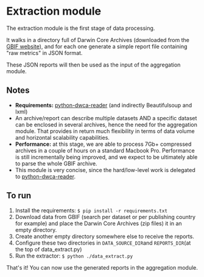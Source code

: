 # Extraction module

The extraction module is the first stage of data processing.

It walks in a directory full of Darwin Core Archives (downloaded from the [GBIF website](http://www.gbif.org)), and for each one generate a simple report file containing "raw metrics" in JSON format.

These JSON reports will then be used as the input of the aggregation module.

## Notes

- **Requirements:** [python-dwca-reader](http://python-dwca-reader.readthedocs.org/) (and indirectly Beautifulsoup and lxml)
- An archive/report can describe multiple datasets AND a specific dataset can be enclosed in several archives, hence the need for the aggregation module. That provides in return much flexibility in terms of data volume and horizontal scalability capabilities.
- **Performance:** at this stage, we are able to process 7Gb+ compressed archives in a couple of hours on a standard Macbook Pro. Performance is still incrementally being improved, and we expect to be ultimately able to parse the whole GBIF archive.
- This module is very concise, since the hard/low-level work is delegated to [python-dwca-reader](http://python-dwca-reader.readthedocs.org/).

## To run
1. Install the requirements: ```$ pip install -r requirements.txt```
2. Download data from GBIF (search per dataset or per publishing country for example) and place the Darwin Core Archives (zip files) it in an empty directory.
3. Create another empty directory somewhere else to receive the reports.
4. Configure these two directories in ```DATA_SOURCE_DIR```and ```REPORTS_DIR```(at the top of data_extract.py)
5. Run the extractor: ```$ python ./data_extract.py```

That's it! You can now use the generated reports in the aggregation module.
